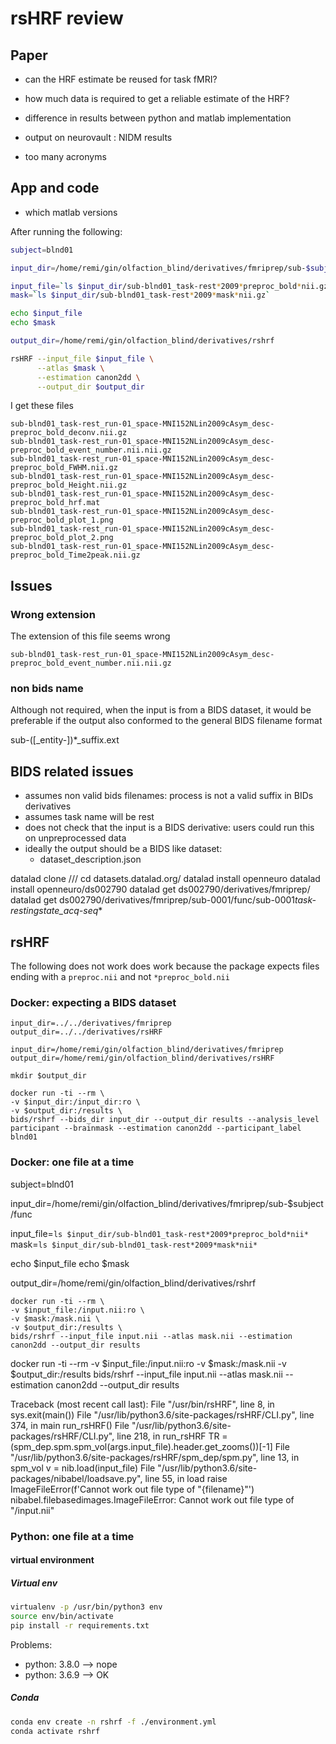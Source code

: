 # rsHRF review

## Paper

- can the HRF estimate be reused for task fMRI?
- how much data is required to get a reliable estimate of the HRF?
- difference in results between python and matlab implementation

- output on neurovault : NIDM results
- too many acronyms

## App and code

- which matlab versions

After running the following:

```bash
subject=blnd01

input_dir=/home/remi/gin/olfaction_blind/derivatives/fmriprep/sub-$subject/func

input_file=`ls $input_dir/sub-blnd01_task-rest*2009*preproc_bold*nii.gz`
mask=`ls $input_dir/sub-blnd01_task-rest*2009*mask*nii.gz`

echo $input_file
echo $mask

output_dir=/home/remi/gin/olfaction_blind/derivatives/rshrf

rsHRF --input_file $input_file \
	  --atlas $mask \
	  --estimation canon2dd \
	  --output_dir $output_dir
```

I get these files

```
sub-blnd01_task-rest_run-01_space-MNI152NLin2009cAsym_desc-preproc_bold_deconv.nii.gz
sub-blnd01_task-rest_run-01_space-MNI152NLin2009cAsym_desc-preproc_bold_event_number.nii.nii.gz
sub-blnd01_task-rest_run-01_space-MNI152NLin2009cAsym_desc-preproc_bold_FWHM.nii.gz
sub-blnd01_task-rest_run-01_space-MNI152NLin2009cAsym_desc-preproc_bold_Height.nii.gz
sub-blnd01_task-rest_run-01_space-MNI152NLin2009cAsym_desc-preproc_bold_hrf.mat
sub-blnd01_task-rest_run-01_space-MNI152NLin2009cAsym_desc-preproc_bold_plot_1.png
sub-blnd01_task-rest_run-01_space-MNI152NLin2009cAsym_desc-preproc_bold_plot_2.png
sub-blnd01_task-rest_run-01_space-MNI152NLin2009cAsym_desc-preproc_bold_Time2peak.nii.gz
```

## Issues

### Wrong extension

The extension of this file seems wrong

```
sub-blnd01_task-rest_run-01_space-MNI152NLin2009cAsym_desc-preproc_bold_event_number.nii.nii.gz
```

### non bids name

Although not required, when the input is from a BIDS dataset, it would be
preferable if the output also conformed to the general BIDS filename format

sub-<label>([_entity-<label>])\*\_suffix.ext

## BIDS related issues

- assumes non valid bids filenames: process is not a valid suffix in BIDs
  derivatives
- assumes task name will be rest
- does not check that the input is a BIDS derivative: users could run this on
  unpreprocessed data
- ideally the output should be a BIDS like dataset:
  - dataset_description.json

datalad clone /// cd datasets.datalad.org/ datalad install openneuro datalad
install openneuro/ds002790 datalad get ds002790/derivatives/fmriprep/ datalad
get
ds002790/derivatives/fmriprep/sub-0001/func/sub-0001*task-restingstate_acq-seq*\*

## rsHRF

The following does not work does work because the package expects files ending
with a `preproc.nii` and not `*preproc_bold.nii`

### Docker: expecting a BIDS dataset

```
input_dir=../../derivatives/fmriprep
output_dir=../../derivatives/rsHRF

input_dir=/home/remi/gin/olfaction_blind/derivatives/fmriprep
output_dir=/home/remi/gin/olfaction_blind/derivatives/rsHRF

mkdir $output_dir

docker run -ti --rm \
-v $input_dir:/input_dir:ro \
-v $output_dir:/results \
bids/rshrf --bids_dir input_dir --output_dir results --analysis_level participant --brainmask --estimation canon2dd --participant_label blnd01
```

### Docker: one file at a time

subject=blnd01

input_dir=/home/remi/gin/olfaction_blind/derivatives/fmriprep/sub-$subject/func

input_file=`ls $input_dir/sub-blnd01_task-rest*2009*preproc_bold*nii*`
mask=`ls $input_dir/sub-blnd01_task-rest*2009*mask*nii*`

echo $input_file echo $mask

output_dir=/home/remi/gin/olfaction_blind/derivatives/rshrf

```
docker run -ti --rm \
-v $input_file:/input.nii:ro \
-v $mask:/mask.nii \
-v $output_dir:/results \
bids/rshrf --input_file input.nii --atlas mask.nii --estimation canon2dd --output_dir results
```

docker run -ti --rm -v $input_file:/input.nii:ro -v $mask:/mask.nii -v
$output_dir:/results bids/rshrf --input_file input.nii --atlas mask.nii
--estimation canon2dd --output_dir results

Traceback (most recent call last): File "/usr/bin/rsHRF", line 8, in <module>
sys.exit(main()) File "/usr/lib/python3.6/site-packages/rsHRF/CLI.py", line 374,
in main run_rsHRF() File "/usr/lib/python3.6/site-packages/rsHRF/CLI.py", line
218, in run_rsHRF TR =
(spm_dep.spm.spm_vol(args.input_file).header.get_zooms())[-1] File
"/usr/lib/python3.6/site-packages/rsHRF/spm_dep/spm.py", line 13, in spm_vol v =
nib.load(input_file) File
"/usr/lib/python3.6/site-packages/nibabel/loadsave.py", line 55, in load raise
ImageFileError(f'Cannot work out file type of "{filename}"')
nibabel.filebasedimages.ImageFileError: Cannot work out file type of
"/input.nii"

### Python: one file at a time

#### virtual environment

##### Virtual env

```bash
virtualenv -p /usr/bin/python3 env
source env/bin/activate
pip install -r requirements.txt
```

Problems:

- python: 3.8.0 --> nope
- python: 3.6.9 --> OK

##### Conda

```bash
conda env create -n rshrf -f ./environment.yml
conda activate rshrf
```
